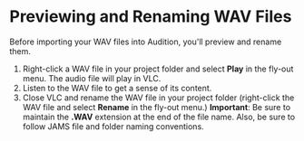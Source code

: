 # Previewing and Renaming WAV Files

Before importing your WAV files into Audition, you'll preview and rename them. 

1. Right-click a WAV file in your project folder and select **Play** in the fly-out menu. The audio file will play in VLC. 
2. Listen to the WAV file to get a sense of its content. 
3. Close VLC and rename the WAV file in your project folder \(right-click the WAV file and select **Rename** in the fly-out menu.\) **Important**: Be sure to maintain the **.WAV** extension at the end of the file name. Also, be sure to follow JAMS file and folder naming conventions. 



